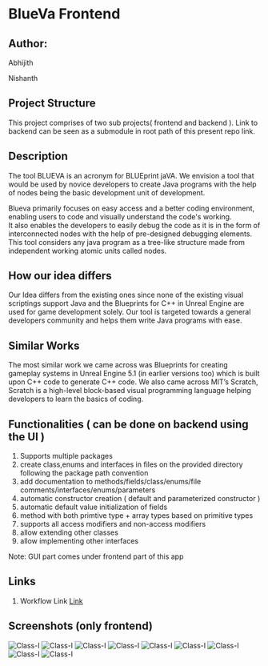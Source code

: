 # BlueVa Frontend

## Author: 

Abhijith

Nishanth 

## Project Structure 

This project comprises of two sub projects( frontend and backend ). Link to backend can be seen as a submodule in root path of this present repo link.

## Description

The tool BLUEVA is an acronym for BLUEprint jaVA.
We envision a tool that would be used by novice developers to create Java programs with the help of nodes being the basic development unit of development.

Blueva primarily focuses on easy access and a better coding environment, enabling users to code and visually understand the code's working.  
It also enables the developers to easily debug the code as it is in the form of interconnected nodes with the help of pre-designed debugging elements. This tool considers any java program as a tree-like structure made from independent working atomic units called nodes. 

## How our idea differs 

Our Idea differs from the existing ones since none of the existing visual scriptings support Java and the Blueprints for C++ in Unreal Engine are used for game development solely.
Our tool is targeted towards a general developers community and helps them write Java programs with ease.

## Similar Works 

The most similar work we came across was Blueprints for creating gameplay systems in Unreal Engine 5.1 (in earlier versions too) which is built upon C++ code to generate C++ code.
We also came across MIT’s Scratch, Scratch is a high-level block-based visual programming language helping developers to learn the basics of coding.

## Functionalities ( can be done on backend using the UI )

1. Supports multiple packages 
2. create class,enums and interfaces in files on the provided directory following the package path convention
3. add documentation to methods/fields/class/enums/file comments/interfaces/enums/parameters
4. automatic constructor creation ( default and parameterized constructor )
5. automatic default value initialization of fields 
6. method with both primtive type + array types based on primitive types
7. supports all access modifiers and non-access modifiers
8. allow extending other classes 
9. allow implementing other interfaces

Note: GUI part comes under frontend part of this app

## Links
1. Workflow Link [Link](https://drive.google.com/file/d/1d5iuXdy5BAa6lV574-3G1fSnnQo9vdFI/view?usp=share_link)

## Screenshots (only frontend)

![Class-I](https://drive.google.com/uc?export=view&id=1HyU9udRyuj-B3NyGEUzrvVx4GMCYhsKp)
![Class-I](https://drive.google.com/uc?export=view&id=1ocio3iSBke7L1-tnsX5T4lRFobvc0Zrj)
![Class-I](https://drive.google.com/uc?export=view&id=1JxKI-mtEZ9EVaFf2EE_5X9ZEtNsoWm2m)
![Class-I](https://drive.google.com/uc?export=view&id=1rBazxsD36zDuBxawigpcL2DU067j1ZeU)
![Class-I](https://drive.google.com/uc?export=view&id=1n-nu_LXzq2u7cA-CxDCno8SilVnta6Ea)
![Class-I](https://drive.google.com/uc?export=view&id=1r6cXBeu3DsUmXT-yALBb2HhoihkjYNkW)
![Class-I](https://drive.google.com/uc?export=view&id=1wDeRp2Z5uFlgL3yK2OZNyiUXpOkmQpap)
![Class-I](https://drive.google.com/uc?export=view&id=1t35qmM_HiVlZRVf7d2SJ8sivdXhqn7_Z)
![Class-I](https://drive.google.com/uc?export=view&id=1Kvuw8z96sMrZy5P9eCCWcZ0XloFsr1XW)
